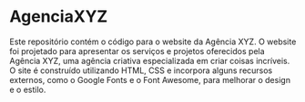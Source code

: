 # AgenciaXYZ
 Este repositório contém o código para o website da Agência XYZ. O website foi projetado para apresentar os serviços e projetos oferecidos pela Agência XYZ, uma agência criativa especializada em criar coisas incríveis. O site é construído utilizando HTML, CSS e incorpora alguns recursos externos, como o Google Fonts e o Font Awesome, para melhorar o design e o estilo.
